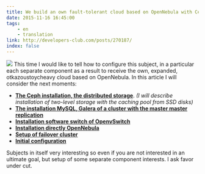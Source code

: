 ```yaml
---
title: We build an own fault-tolerant cloud based on OpenNebula with Ceph, MariaDB Galera Cluster and OpenvSwitch [Translation]
date: 2015-11-16 16:45:00
tags: 
    - en
    - translation
link: http://developers-club.com/posts/270187/
index: false
---
```


![](https://habrastorage.org/files/1b8/185/6c4/1b81856c42da42ba903e85e1653969e4.png)
This time I would like to tell how to configure this subject, in a particular each separate component as a result to receive the own, expanded, otkazoustoycheavy cloud based on OpenNebula. In this article I will consider the next moments:

*    **[The Ceph installation, the distributed storage](http://habrahabr.ru/post/270187/#ceph)**. _(I will describe installation of two-level storage with the caching pool from SSD disks)_
*    **[The installation MySQL, Galera of a cluster with the master master replication](http://habrahabr.ru/post/270187/#galera)**
*    **[Installation software switch of OpenvSwitch](http://habrahabr.ru/post/270187/#openvswitch)**
*    **[Installation directly OpenNebula](http://habrahabr.ru/post/270187/#opennebula)**
*    **[Setup of failover cluster](http://habrahabr.ru/post/270187/#pacemaker)**
*    **[Initial configuration](http://habrahabr.ru/post/270187/#configuration)**


Subjects in itself very interesting so even if you are not interested in an ultimate goal, but setup of some separate component interests. I ask favor under cut.
<!-- more -->
